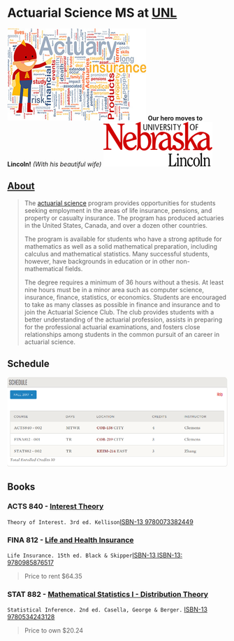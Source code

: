 # Actuarial Science MS at [UNL](http://www.unl.edu/)

![Actuary Hero](https://github.com/Infinite-Actuary/Fall-2017/blob/master/images/Actuary-Hero.jpg?raw=true)
**Our hero moves to Lincoln!** *(With his beautiful wife)*
![UNL logo](https://github.com/Infinite-Actuary/Fall-2017/blob/master/images/UNL-logo.png?raw=true)

## [About](http://www.unl.edu/gradstudies/prospective/programs/ActuarialScience#about)

>The [actuarial science](https://en.wikipedia.org/wiki/Actuarial_science) program provides opportunities for students seeking employment in the areas of life insurance, pensions, and property or casualty insurance. The program has produced actuaries in the United States, Canada, and over a dozen other countries.
>
>The program is available for students who have a strong aptitude for mathematics as well as a solid mathematical preparation, including calculus and mathematical statistics. Many successful students, however, have backgrounds in education or in other non-mathematical fields.
>
>The degree requires a minimum of 36 hours without a thesis. At least nine hours must be in a minor area such as computer science, insurance, finance, statistics, or economics. Students are encouraged to take as many classes as possible in finance and insurance and to join the Actuarial Science Club. The club provides students with a better understanding of the actuarial profession, assists in preparing for the professional actuarial examinations, and fosters close relationships among students in the common pursuit of an career in actuarial science.

## Schedule

![Fall 2017 schedule](https://github.com/Infinite-Actuary/Fall-2017/blob/master/images/Fall-2017-schedule.png?raw=true)

## Books

### ACTS 840 - [Interest Theory](https://bulletin.unl.edu/courses/ACTS/840)
`Theory of Interest. 3rd ed. Kellison`[ISBN-13 9780073382449](https://www.amazon.com/s/field-keywords=9780073382449)


### FINA 812 - [Life and Health Insurance](https://bulletin.unl.edu/courses/FINA/412)

`Life Insurance. 15th ed. Black & Skipper`[ISBN-13 ISBN-13: 9780985876517](https://www.amazon.com/s/field-keywords=9780985876517)

>Price to rent $64.35

### STAT 882 - [Mathematical Statistics I - Distribution Theory](https://bulletin.unl.edu/courses/STAT/882)

`Statistical Inference. 2nd ed. Casella, George & Berger.` [ISBN-13 9780534243128](https://www.amazon.com/s/field-keywords=9780534243128)

>Price to own $20.24
